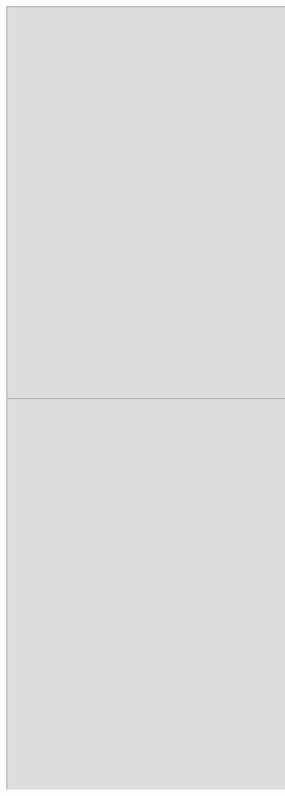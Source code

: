 <iframe   src="https://afdian.net/@napori" width="2048" height="1024"   frameborder="1/0"  name="爱发电"     scrolling="yes/no/auto">   

</iframe>

<iframe   src="https://space.bilibili.com/394214012" width="2048" height="1024"   frameborder="1/0"  name="B站"     scrolling="yes/no/auto">   

</iframe>

